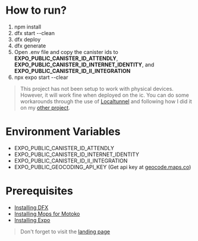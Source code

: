 # How to run?

1. npm install
1. dfx start --clean
2. dfx deploy
3. dfx generate
4. Open .env file and copy the canister ids to **EXPO_PUBLIC_CANISTER_ID_ATTENDLY**, **EXPO_PUBLIC_CANISTER_ID_INTERNET_IDENTITY**, and **EXPO_PUBLIC_CANISTER_ID_II_INTEGRATION**
5. npx expo start --clear

> This project has not been setup to work with physical devices. However, it will work fine when deployed on the ic. You can do some workarounds through the use of [Localtunnel](https://localtunnel.me/) and following how I did it on my [other project](https://github.com/spcf-coMeLex/wander.ly).

# Environment Variables

- EXPO_PUBLIC_CANISTER_ID_ATTENDLY
- EXPO_PUBLIC_CANISTER_ID_INTERNET_IDENTITY
- EXPO_PUBLIC_CANISTER_ID_II_INTEGRATION
- EXPO_PUBLIC_GEOCODING_API_KEY (Get api key at [geocode.maps.co](https://geocode.maps.co/))

# Prerequisites

- [Installing DFX](https://internetcomputer.org/docs/current/developer-docs/getting-started/install/)
- [Installing Mops for Motoko](https://mops.one/docs/install)
- [Installing Expo](https://docs.expo.dev/get-started/installation/)

> Don't forget to visit the [landing page](https://mphur-2iaaa-aaaal-qdkbq-cai.icp0.io/)
